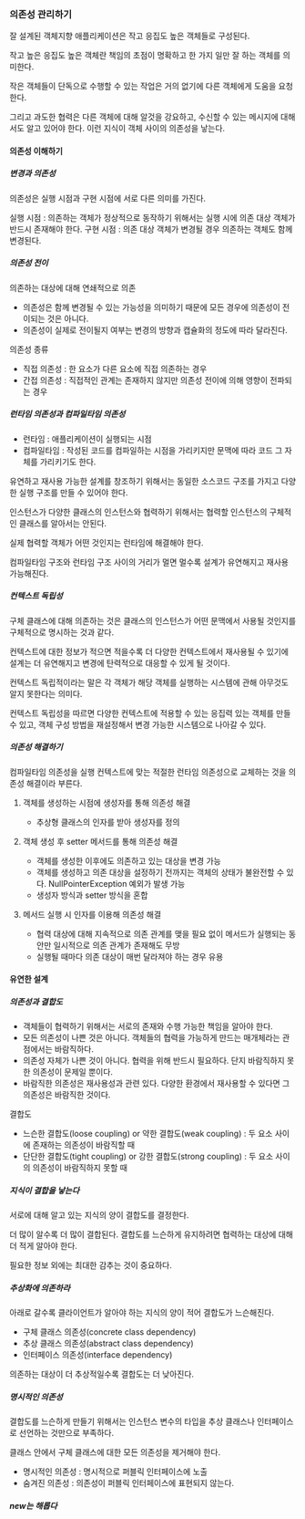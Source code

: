 ### 의존성 관리하기

잘 설계된 객체지향 애플리케이션은 작고 응집도 높은 객체들로 구성된다.

작고 높은 응집도 높은 객체란 책임의 초점이 명확하고 한 가지 일만 잘 하는 객체를 의미한다.

작은 객체들이 단독으로 수행할 수 있는 작업은 거의 없기에 다른 객체에게 도움을 요청한다.

그리고 과도한 협력은 다른 객체에 대해 알것을 강요하고, 수신할 수 있는 메시지에 대해서도 알고 있어야 한다. 이런 지식이 객체 사이의 의존성을 낳는다.

#### 의존성 이해하기
##### 변경과 의존성
의존성은 실행 시점과 구현 시점에 서로 다른 의미를 가진다.

실행 시점 : 의존하는 객체가 정상적으로 동작하기 위해서는 실행 시에 의존 대상 객체가 반드시 존재해야 한다.
구현 시점 : 의존 대상 객체가 변경될 경우 의존하는 객체도 함께 변경된다.

##### 의존성 전이
의존하는 대상에 대해 연쇄적으로 의존
- 의존성은 함께 변경될 수 있는 가능성을 의미하기 때문에 모든 경우에 의존성이 전이되는 것은 아니다.
- 의존성이 실제로 전이될지 여부는 변경의 방향과 캡슐화의 정도에 따라 달라진다.

의존성 종류
- 직접 의존성 : 한 요소가 다른 요소에 직접 의존하는 경우
- 간접 의존성 : 직접적인 관계는 존재하지 않지만 의존성 전이에 의해 영향이 전파되는 경우

##### 런타임 의존성과 컴파일타임 의존성
- 런타임 : 애플리케이션이 실행되는 시점
- 컴파일타임 : 작성된 코드를 컴파일하는 시점을 가리키지만 문맥에 따라 코드 그 자체를 가리키기도 한다.

유연하고 재사용 가능한 설계를 창조하기 위해서는 동일한 소스코드 구조를 가지고 다양한 실행 구조를 만들 수 있어야 한다.

인스턴스가 다양한 클래스의 인스턴스와 협력하기 위해서는 협력할 인스턴스의 구체적인 클래스를 알아서는 안된다.

실제 협력할 객체가 어떤 것인지는 런타임에 해결해야 한다.

컴파일타임 구조와 런타임 구조 사이의 거리가 멀면 멀수록 설계가 유연해지고 재사용 가능해진다.

##### 컨텍스트 독립성
구체 클래스에 대해 의존하는 것은 클래스의 인스턴스가 어떤 문맥에서 사용될 것인지를 구체적으로 명시하는 것과 같다.

컨텍스트에 대한 정보가 적으면 적을수록 더 다양한 컨텍스트에서 재사용될 수 있기에 설계는 더 유연해지고 변경에 탄력적으로 대응할 수 있게 될 것이다.

컨텍스트 독립적이라는 말은 각 객체가 해당 객체를 실행하는 시스템에 관해 아무것도 알지 못한다는 의미다.

컨텍스트 독립성을 따르면 다양한 컨텍스트에 적용할 수 있는 응집력 있는 객체를 만들 수 있고, 객체 구성 방법을 재설정해서 변경 가능한 시스템으로 나아갈 수 있다.

##### 의존성 해결하기
컴파일타임 의존성을 실행 컨텍스트에 맞는 적절한 런타임 의존성으로 교체하는 것을 의존성 해결이라 부른다.

1. 객체를 생성하는 시점에 생성자를 통해 의존성 해결
    - 추상형 클래스의 인자를 받아 생성자를 정의

2. 객체 생성 후 setter 메서드를 통해 의존성 해결
    - 객체를 생성한 이후에도 의존하고 있는 대상을 변경 가능
    - 객체를 생성하고 의존 대상을 설정하기 전까지는 객체의 상태가 불완전할 수 있다. NullPointerException 예외가 발생 가능
    - 생성자 방식과 setter 방식을 혼합

3. 메서드 실행 시 인자를 이용해 의존성 해결
    - 협력 대상에 대해 지속적으로 의존 관계를 맺을 필요 없이 메서드가 실행되는 동안만 일시적으로 의존 관계가 존재해도 무방
    - 실행될 때마다 의존 대상이 매번 달라져야 하는 경우 유용

#### 유연한 설계
##### 의존성과 결합도
- 객체들이 협력하기 위해서는 서로의 존재와 수행 가능한 책임을 알아야 한다.
- 모든 의존성이 나쁜 것은 아니다. 객체들의 협력을 가능하게 만드는 매개체라는 관점에서는 바람직하다.
- 의존성 자체가 나쁜 것이 아니다. 협력을 위해 반드시 필요하다. 단지 바람직하지 못한 의존성이 문제일 뿐이다.
- 바람직한 의존성은 재사용성과 관련 있다. 다양한 환경에서 재사용할 수 있다면 그 의존성은 바람직한 것이다.

결합도
- 느슨한 결합도(loose coupling) or 약한 결합도(weak coupling) : 두 요소 사이에 존재하는 의존성이 바람직할 때
- 단단한 결합도(tight coupling) or 강한 결합도(strong coupling) : 두 요소 사이의 의존성이 바람직하지 못할 때

##### 지식이 결합을 낳는다
서로에 대해 알고 있는 지식의 양이 결합도를 결정한다.

더 많이 알수록 더 많이 결합된다. 결합도를 느슨하게 유지하려면 협력하는 대상에 대해 더 적게 알아야 한다.

필요한 정보 외에는 최대한 감추는 것이 중요하다.

##### 추상화에 의존하라
아래로 갈수록 클라이언트가 알아야 하는 지식의 양이 적어 결합도가 느슨해진다.
- 구체 클래스 의존성(concrete class dependency)
- 추상 클래스 의존성(abstract class dependency)
- 인터페이스 의존성(interface dependency)

의존하는 대상이 더 추상적일수록 결합도는 더 낮아진다.

##### 명시적인 의존성
결합도를 느슨하게 만들기 위해서는 인스턴스 변수의 타입을 추상 클래스나 인터페이스로 선언하는 것만으로 부족하다.

클래스 안에서 구체 클래스에 대한 모든 의존성을 제거해야 한다.

- 명시적인 의존성 : 명시적으로 퍼블릭 인터페이스에 노출
- 숨겨진 의존성 : 의존성이 퍼블릭 인터페이스에 표현되지 않는다.

##### new는 해롭다

